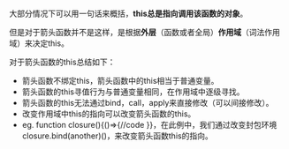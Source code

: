 #

大部分情况下可以用一句话来概括，**this总是指向调用该函数的对象**。

但是对于箭头函数并不是这样，是根据**外层**（函数或者全局）**作用域**（词法作用域）来决定this。

对于箭头函数的this总结如下：

- 箭头函数不绑定this，箭头函数中的this相当于普通变量。
- 箭头函数的this寻值行为与普通变量相同，在作用域中逐级寻找。
- 箭头函数的this无法通过bind，call，apply来直接修改（可以间接修改）。
- 改变作用域中this的指向可以改变箭头函数的this。
- eg. function closure(){()=>{//code }}，在此例中，我们通过改变封包环境closure.bind(another)()，来改变箭头函数this的指向。